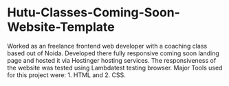 # Hutu-Classes-Coming-Soon-Website-Template
Worked as an freelance frontend web developer with a coaching class based out of Noida. 
Developed there fully responsive coming soon landing page and hosted it via Hostinger hosting services. 
The responsiveness of the website was tested using Lambdatest testing browser. 
Major Tools used for this project were: 1. HTML and 2. CSS. 
